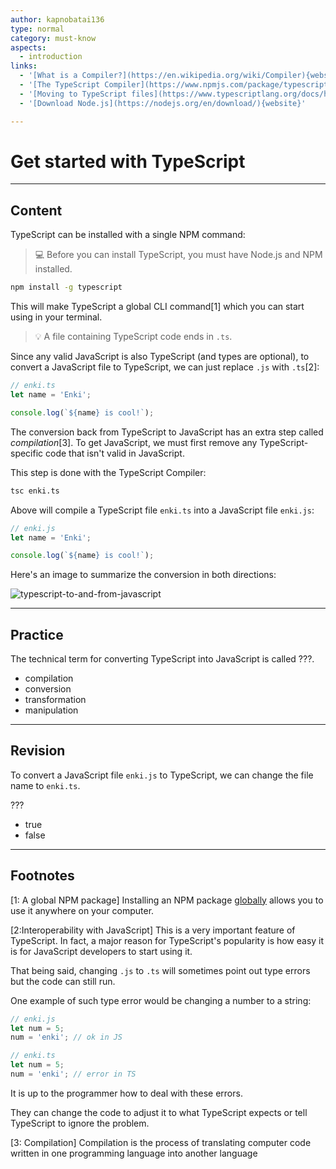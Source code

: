 ```yaml
---
author: kapnobatai136
type: normal
category: must-know
aspects:
  - introduction
links:
  - '[What is a Compiler?](https://en.wikipedia.org/wiki/Compiler){website}'
  - '[The TypeScript Compiler](https://www.npmjs.com/package/typescript){website}'
  - '[Moving to TypeScript files](https://www.typescriptlang.org/docs/handbook/migrating-from-javascript.html#moving-to-typescript-files){documentation}'
  - '[Download Node.js](https://nodejs.org/en/download/){website}'

---
```


# Get started with TypeScript

---
## Content

TypeScript can be installed with a single NPM command:

> 💻 Before you can install TypeScript, you must have Node.js and NPM installed.

```bash
npm install -g typescript
```

This will make TypeScript a global CLI command[1] which you can start using in your terminal.

> 💡 A file containing TypeScript code ends in `.ts`.

Since any valid JavaScript is also TypeScript (and types are optional), to convert a JavaScript file to TypeScript, we can just replace `.js` with `.ts`[2]:

```ts
// enki.ts
let name = 'Enki';

console.log(`${name} is cool!`);
```

The conversion back from TypeScript to JavaScript has an extra step called *compilation*[3]. To get JavaScript, we must first remove any TypeScript-specific code that isn't valid in JavaScript.

This step is done with the TypeScript Compiler:

```bash
tsc enki.ts
```

Above will compile a TypeScript file `enki.ts` into a JavaScript file `enki.js`:

```js
// enki.js
let name = 'Enki';

console.log(`${name} is cool!`);
```

Here's an image to summarize the conversion in both directions:

![typescript-to-and-from-javascript](https://img.enkipro.com/e481e032bf000bb9622aae28b2bc1e9f.png)

---
## Practice

The technical term for converting TypeScript into JavaScript is called ???.

* compilation
* conversion
* transformation
* manipulation

---
## Revision

To convert a JavaScript file `enki.js` to TypeScript, we can change the file name to `enki.ts`.

???

* true
* false

---
## Footnotes

[1: A global NPM package]
Installing an NPM package [globally](https://docs.npmjs.com/downloading-and-installing-packages-globally) allows you to use it anywhere on your computer.

[2:Interoperability with JavaScript]
This is a very important feature of TypeScript. In fact, a major reason for TypeScript's popularity is how easy it is for JavaScript developers to start using it.

That being said, changing `.js` to `.ts` will sometimes point out type errors but the code can still run.

One example of such type error would be changing a number to a string:

```js
// enki.js
let num = 5;
num = 'enki'; // ok in JS
```

```ts
// enki.ts
let num = 5;
num = 'enki'; // error in TS
```

It is up to the programmer how to deal with these errors.

They can change the code to adjust it to what TypeScript expects or tell TypeScript to ignore the problem.

[3: Compilation]
Compilation is the process of translating computer code written in one programming language into another language
